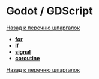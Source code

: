 # Godot / GDScript

[Назад к перечню шпаргалок][back]

- [**for**](for.md)
- [**if**](if.md)
- [**signal**](signal.md)
- [**coroutine**](coroutine.md)

[Назад к перечню шпаргалок][back]

[back]: <../.> "Назад к перечню шпаргалок"
